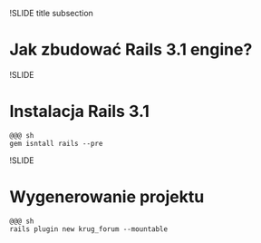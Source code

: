 !SLIDE title subsection
# Jak zbudować Rails 3.1 engine? #

!SLIDE
# Instalacja Rails 3.1 #

    @@@ sh
    gem isntall rails --pre

!SLIDE
# Wygenerowanie projektu #

    @@@ sh
    rails plugin new krug_forum --mountable

